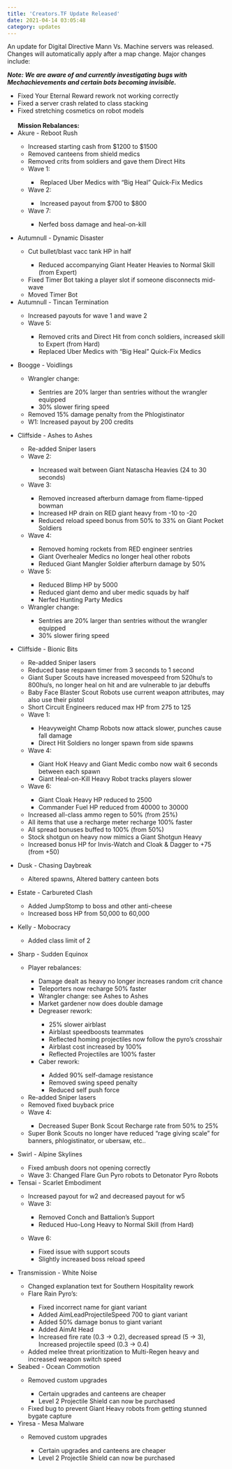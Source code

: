 ```yaml
---
title: 'Creators.TF Update Released'
date: 2021-04-14 03:05:48
category: updates
---
```


<p>An update for Digital Directive Mann Vs. Machine servers was released. Changes will automatically apply after a map change. Major changes include:</p>
<p><i><strong>Note: We are aware of and currently investigating bugs with Mechachievements and certain bots becoming invisible.</strong></i></p>
<ul>
<li>Fixed Your Eternal Reward rework not working correctly</li>
<li>Fixed a server crash related to class stacking</li>
<li>Fixed stretching cosmetics on robot models</li>
<br>
<b>Mission Rebalances:</b>
<li>Akure - Reboot Rush</li>
<ul>
<li>Increased starting cash from &#36;1200 to &#36;1500</li>
<li>Removed canteens from shield medics</li>
<li>Removed crits from soldiers and gave them Direct Hits</li>
<li>Wave 1:</li>
<ul>
<li>&nbsp;Replaced Uber Medics with &ldquo;Big Heal&rdquo; Quick-Fix Medics</li>
</ul>
<li>Wave 2:</li>
<ul>
<li>&nbsp;Increased payout from &#36;700 to &#36;800</li>
</ul>
<li>Wave 7:&nbsp;</li>
<ul>
<li>Nerfed boss damage and heal-on-kill</li>
</ul>
</ul>
</ul>
<ul>
<li>Autumnull - Dynamic Disaster</li>
<ul>
<li>Cut bullet/blast vacc tank HP in half</li>
<ul>
<li>Reduced accompanying Giant Heater Heavies to Normal Skill (from Expert)</li>
</ul>
<li>Fixed Timer Bot taking a player slot if someone disconnects mid-wave</li>
<li>Moved Timer Bot</li>
</ul>
<li>Autumnull - Tincan Termination</li>
<ul>
<li>Increased payouts for wave 1 and wave 2</li>
<li>Wave 5:&nbsp;</li>
<ul>
<li>Removed crits and Direct Hit from conch soldiers, increased skill to Expert (from Hard)</li>
<li>Replaced Uber Medics with &ldquo;Big Heal&rdquo; Quick-Fix Medics</li>
</ul>
</ul>
</ul>
<ul>
<li>Boogge - Voidlings</li>
<ul>
<li>Wrangler change:&nbsp;</li>
<ul>
<li>Sentries are 20% larger than sentries without the wrangler equipped</li>
<li>30% slower firing speed</li>
</ul>
<li>Removed 15% damage penalty from the Phlogistinator</li>
<li>W1: Increased payout by 200 credits</li>
</ul>
</ul>
<ul>
<li>Cliffside - Ashes to Ashes</li>
<ul>
<li>Re-added Sniper lasers</li>
<li>Wave 2:&nbsp;</li>
<ul>
<li>Increased wait between Giant Natascha Heavies (24 to 30 seconds)</li>
</ul>
<li>Wave 3:</li>
<ul>
<li>Removed increased afterburn damage from flame-tipped bowman</li>
<li>Increased HP drain on RED giant heavy from -10 to -20</li>
<li>Reduced reload speed bonus from 50% to 33% on Giant Pocket Soldiers</li>
</ul>
<li>Wave 4:</li>
<ul>
<li>Removed homing rockets from RED engineer sentries</li>
<li>Giant Overhealer Medics no longer heal other robots</li>
<li>Reduced Giant Mangler Soldier afterburn damage by 50%</li>
</ul>
<li>Wave 5:</li>
<ul>
<li>Reduced Blimp HP by 5000</li>
<li>Reduced giant demo and uber medic squads by half</li>
<li>Nerfed Hunting Party Medics&nbsp;</li>
</ul>
<li>Wrangler change:&nbsp;</li>
<ul>
<li>Sentries are 20% larger than sentries without the wrangler equipped</li>
<li>30% slower firing speed</li>
</ul>
</ul>
</ul>
<ul>
<li>Cliffside - Bionic Bits</li>
<ul>
<li>Re-added Sniper lasers</li>
<li>Reduced base respawn timer from 3 seconds to 1 second</li>
<li>Giant Super Scouts have increased movespeed from 520hu/s to 800hu/s, no longer heal on hit and are vulnerable to jar debuffs</li>
<li>Baby Face Blaster Scout Robots use current weapon attributes, may also use their pistol</li>
<li>Short Circuit Engineers reduced max HP from 275 to 125</li>
<li>Wave 1:</li>
<ul>
<li>Heavyweight Champ Robots now attack slower, punches cause fall damage&nbsp;</li>
<li>Direct Hit Soldiers no longer spawn from side spawns</li>
</ul>
<li>Wave 4:</li>
<ul>
<li>Giant HoK Heavy and Giant Medic combo now wait 6 seconds between each spawn</li>
<li>Giant Heal-on-Kill Heavy Robot tracks players slower</li>
</ul>
<li>Wave 6:</li>
<ul>
<li>Giant Cloak Heavy HP reduced to 2500</li>
<li>Commander Fuel HP reduced from 40000 to 30000</li>
</ul>
<li>Increased all-class ammo regen to 50% (from 25%)</li>
<li>All items that use a recharge meter recharge 100% faster</li>
<li>All spread bonuses buffed to 100% (from 50%)</li>
<li>Stock shotgun on heavy now mimics a Giant Shotgun Heavy</li>
<li>Increased bonus HP for Invis-Watch and Cloak &amp; Dagger to +75 (from +50)&nbsp;</li>
</ul>
</ul>
<ul>
<li>Dusk - Chasing Daybreak</li>
<ul>
<li>Altered spawns, Altered battery canteen bots</li>
</ul>
</ul>
<ul>
<li>Estate - Carbureted Clash</li>
<ul>
<li>Added JumpStomp to boss and other anti-cheese</li>
<li>Increased boss HP from 50,000 to 60,000</li>
</ul>
</ul>
<ul>
<li>Kelly - Mobocracy</li>
<ul>
<li>Added class limit of 2</li>
</ul>
</ul>
<ul>
<li>Sharp - Sudden Equinox</li>
<ul>
<li>Player rebalances:</li>
<ul>
<li>Damage dealt as heavy no longer increases random crit chance</li>
<li>Teleporters now recharge 50% faster</li>
<li>Wrangler change: see Ashes to Ashes</li>
<li>Market gardener now does double damage</li>
<li>Degreaser rework:</li>
<ul>
<li>25% slower airblast</li>
<li>Airblast speedboosts teammates</li>
<li>Reflected homing projectiles now follow the pyro&rsquo;s crosshair</li>
<li>Airblast cost increased by 100%</li>
<li>Reflected Projectiles are 100% faster</li>
</ul>
<li>Caber rework:</li>
<ul>
<li>Added 90% self-damage resistance</li>
<li>Removed swing speed penalty</li>
<li>Reduced self push force</li>
</ul>
</ul>
<li>Re-added Sniper lasers</li>
<li>Removed fixed buyback price</li>
<li>Wave 4:&nbsp;</li>
<ul>
<li>Decreased Super Bonk Scout Recharge rate from 50% to 25%</li>
</ul>
<li>Super Bonk Scouts no longer have reduced &ldquo;rage giving scale&rdquo; for banners, phlogistinator, or ubersaw, etc..</li>
</ul>
</ul>
<ul>
<li>Swirl - Alpine Skylines</li>
<ul>
<li>Fixed ambush doors not opening correctly</li>
<li>Wave 3: Changed Flare Gun Pyro robots to Detonator Pyro Robots</li>
</ul>
<li>Tensai - Scarlet Embodiment</li>
<ul>
<li>Increased payout for w2 and decreased payout for w5</li>
<li>Wave 3:</li>
<ul>
<li>Removed Conch and Battalion&rsquo;s Support</li>
<li>Reduced Huo-Long Heavy to Normal Skill (from Hard)</li>
</ul>
</ul>
<ul>
<li>Wave 6:</li>
<ul>
<li>Fixed issue with support scouts</li>
<li>Slightly increased boss reload speed</li>
</ul>
</ul>
</ul>
<ul>
<li>Transmission - White Noise</li>
<ul>
<li>Changed explanation text for Southern Hospitality rework</li>
<li>Flare Rain Pyro&rsquo;s:</li>
<ul>
<li>Fixed incorrect name for giant variant</li>
<li>Added AimLeadProjectileSpeed 700 to giant variant</li>
<li>Added 50% damage bonus to giant variant</li>
<li>Added AimAt Head</li>
<li>Increased fire rate (0.3 -&gt; 0.2), decreased spread (5 -&gt; 3), Increased projectile speed (0.3 -&gt; 0.4)</li>
</ul>
<li>Added melee threat prioritization to Multi-Regen heavy and increased weapon switch speed</li>
</ul>
<li>Seabed - Ocean Commotion</li>
<ul>
<li>Removed custom upgrades</li>
<ul>
<li>Certain upgrades and canteens are cheaper</li>
<li>Level 2 Projectile Shield can now be purchased</li>
</ul>
<li>Fixed bug to prevent Giant Heavy robots from getting stunned bygate capture</li>
</ul>
<li>Yiresa - Mesa Malware</li>
<ul>
<li>Removed custom upgrades</li>
<ul>
<li>Certain upgrades and canteens are cheaper</li>
<li>Level 2 Projectile Shield can now be purchased</li>
</ul>
</ul>
</ul>
